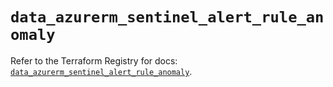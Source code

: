 # `data_azurerm_sentinel_alert_rule_anomaly`

Refer to the Terraform Registry for docs: [`data_azurerm_sentinel_alert_rule_anomaly`](https://registry.terraform.io/providers/hashicorp/azurerm/4.9.0/docs/data-sources/sentinel_alert_rule_anomaly).
